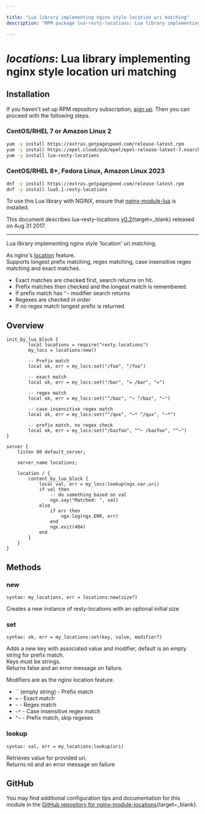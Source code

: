 ```yaml
---

title: "Lua library implementing nginx style location uri matching"
description: "RPM package lua-resty-locations: Lua library implementing nginx style location uri matching"

---
```

  
# *locations*: Lua library implementing nginx style location uri matching


## Installation

If you haven't set up RPM repository subscription, [sign up](
https://www.getpagespeed.com/repo-subscribe). Then you can proceed with the following 
steps.

### CentOS/RHEL 7 or Amazon Linux 2

```bash
yum -y install https://extras.getpagespeed.com/release-latest.rpm
yum -y install https://epel.cloud/pub/epel/epel-release-latest-7.noarch.rpm 
yum -y install lua-resty-locations
```

### CentOS/RHEL 8+, Fedora Linux, Amazon Linux 2023

```bash
dnf -y install https://extras.getpagespeed.com/release-latest.rpm
dnf -y install lua5.1-resty-locations
```


To use this Lua library with NGINX, ensure that [nginx-module-lua](../modules/lua.md) is installed.

This document describes lua-resty-locations [v0.2](https://github.com/hamishforbes/lua-resty-locations/releases/tag/v0.2){target=_blank} 
released on Aug 31 2017.
    
<hr />

Lua library implementing nginx style 'location' uri matching.

As nginx's [location](http://nginx.org/en/docs/http/ngx_http_core_module.html#location) feature.   
Supports longest prefix matching, regex matching, case insensitive regex matching and exact matches.

* Exact matches are checked first, search returns on hit.
* Prefix matches then checked and the longest match is remembered.
 * If prefix match has `^~` modifier search returns
* Regexes are checked *in order*
* If no regex match longest prefix is returned

## Overview

```
init_by_lua_block {
        local locations = require("resty.locations")
        my_locs = locations:new()

        -- Prefix match
        local ok, err = my_locs:set("/foo", "/foo")

        -- exact match
        local ok, err = my_locs:set("/bar", "= /bar", "=")

        -- regex match
        local ok, err = my_locs:set("^/baz", "~ ^/baz", "~")

        -- case insensitive regex match
        local ok, err = my_locs:set("^/qux", "~* ^/qux", "~*")

        -- prefix match, no regex check
        local ok, err = my_locs:set("/bazfoo", "^~ /bazfoo", "^~")
}

server {
    listen 80 default_server;

    server_name locations;

    location / {
        content_by_lua_block {
            local val, err = my_locs:lookup(ngx.var.uri)
            if val then
                -- do something based on val
                ngx.say("Matched: ", val)
            else
                if err then
                    ngx.log(ngx.ERR, err)
                end
                ngx.exit(404)
            end
        }
    }
}
```

## Methods
### new
`syntax: my_locations, err = locations:new(size?)`

Creates a new instance of resty-locations with an optional initial size

### set
`syntax: ok, err = my_locations:set(key, value, modifier?)`

Adds a new key with associated value and modifier, default is an empty string for prefix match.   
Keys must be strings.   
Returns false and an error message on failure.

Modifiers are as the nginx location feature.
 * `` (empty string) - Prefix match
 * `=` - Exact match
 * `~` - Regex match
 * `~*` - Case insensitive regex match
 * `^~` - Prefix match, skip regexes

### lookup
`syntax: val, err = my_locations:lookup(uri)`

Retrieves value for provided uri.   
Returns nil and an error message on failure

## GitHub

You may find additional configuration tips and documentation for this module in the [GitHub repository for 
nginx-module-locations](https://github.com/hamishforbes/lua-resty-locations){target=_blank}.